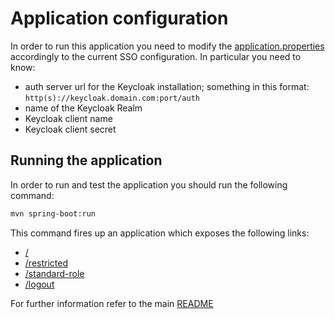 # Application configuration

In order to run this application you need to modify the [application.properties](src/main/resources/application.properties) accordingly to the current SSO configuration.
In particular you need to know:

 - auth server url for the Keycloak installation; something in this format: `http(s)://keycloak.domain.com:port/auth`
 - name of the Keycloak Realm
 - Keycloak client name
 - Keycloak client secret

## Running the application

In order to run and test the application you should run the following command:

```bash
mvn spring-boot:run
```

This command fires up an application which exposes the following links:

  - [/](http://localhost:8080/)
  - [/restricted](http://localhost:8080/restricted)
  - [/standard-role](http://localhost:8080/standard-role)
  - [/logout](http://localhost:8080/logout)

For further information refer to the main [README](../README.md)

